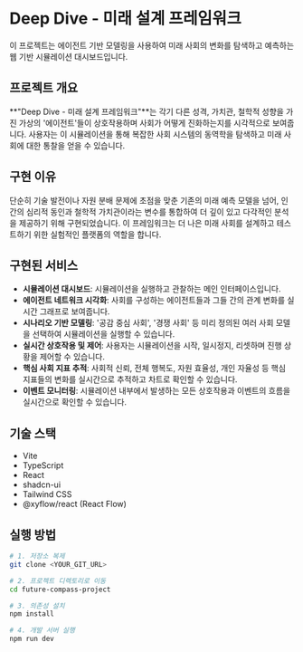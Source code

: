 # Deep Dive - 미래 설계 프레임워크

이 프로젝트는 에이전트 기반 모델링을 사용하여 미래 사회의 변화를 탐색하고 예측하는 웹 기반 시뮬레이션 대시보드입니다.

## 프로젝트 개요

**"Deep Dive - 미래 설계 프레임워크"**는 각기 다른 성격, 가치관, 철학적 성향을 가진 가상의 '에이전트'들이 상호작용하며 사회가 어떻게 진화하는지를 시각적으로 보여줍니다. 사용자는 이 시뮬레이션을 통해 복잡한 사회 시스템의 동역학을 탐색하고 미래 사회에 대한 통찰을 얻을 수 있습니다.

## 구현 이유

단순히 기술 발전이나 자원 분배 문제에 초점을 맞춘 기존의 미래 예측 모델을 넘어, 인간의 심리적 동인과 철학적 가치관이라는 변수를 통합하여 더 깊이 있고 다각적인 분석을 제공하기 위해 구현되었습니다. 이 프레임워크는 더 나은 미래 사회를 설계하고 테스트하기 위한 실험적인 플랫폼의 역할을 합니다.

## 구현된 서비스

- **시뮬레이션 대시보드**: 시뮬레이션을 실행하고 관찰하는 메인 인터페이스입니다.
- **에이전트 네트워크 시각화**: 사회를 구성하는 에이전트들과 그들 간의 관계 변화를 실시간 그래프로 보여줍니다.
- **시나리오 기반 모델링**: '공감 중심 사회', '경쟁 사회' 등 미리 정의된 여러 사회 모델을 선택하여 시뮬레이션을 실행할 수 있습니다.
- **실시간 상호작용 및 제어**: 사용자는 시뮬레이션을 시작, 일시정지, 리셋하며 진행 상황을 제어할 수 있습니다.
- **핵심 사회 지표 추적**: 사회적 신뢰, 전체 행복도, 자원 효율성, 개인 자율성 등 핵심 지표들의 변화를 실시간으로 추적하고 차트로 확인할 수 있습니다.
- **이벤트 모니터링**: 시뮬레이션 내부에서 발생하는 모든 상호작용과 이벤트의 흐름을 실시간으로 확인할 수 있습니다.

## 기술 스택

- Vite
- TypeScript
- React
- shadcn-ui
- Tailwind CSS
- @xyflow/react (React Flow)

## 실행 방법

```sh
# 1. 저장소 복제
git clone <YOUR_GIT_URL>

# 2. 프로젝트 디렉토리로 이동
cd future-compass-project

# 3. 의존성 설치
npm install

# 4. 개발 서버 실행
npm run dev
```
